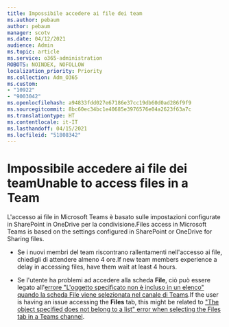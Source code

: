 ```yaml
---
title: Impossibile accedere ai file dei team
ms.author: pebaum
author: pebaum
manager: scotv
ms.date: 04/12/2021
audience: Admin
ms.topic: article
ms.service: o365-administration
ROBOTS: NOINDEX, NOFOLLOW
localization_priority: Priority
ms.collection: Adm_O365
ms.custom:
- "10922"
- "9003042"
ms.openlocfilehash: a94833fdd027e67186e37cc19db60d0ad286f9f9
ms.sourcegitcommit: 8bc60ec34bc1e40685e3976576e04a2623f63a7c
ms.translationtype: HT
ms.contentlocale: it-IT
ms.lasthandoff: 04/15/2021
ms.locfileid: "51808342"
---
```

# <a name="unable-to-access-files-in-a-team"></a><span data-ttu-id="62a1f-102">Impossibile accedere ai file dei team</span><span class="sxs-lookup"><span data-stu-id="62a1f-102">Unable to access files in a Team</span></span>

<span data-ttu-id="62a1f-103">L'accesso ai file in Microsoft Teams è basato sulle impostazioni configurate in SharePoint in OneDrive per la condivisione.</span><span class="sxs-lookup"><span data-stu-id="62a1f-103">Files access in Microsoft Teams is based on the settings configured in SharePoint or OneDrive for Sharing files.</span></span>

- <span data-ttu-id="62a1f-104">Se i nuovi membri del team riscontrano rallentamenti nell'accesso ai file, chiedigli di attendere almeno 4 ore.</span><span class="sxs-lookup"><span data-stu-id="62a1f-104">If new team members experience a delay in accessing files, have them wait at least 4 hours.</span></span>

- <span data-ttu-id="62a1f-105">Se l'utente ha problemi ad accedere alla scheda **File**, ciò può essere legato all'[errore "L'oggetto specificato non è incluso in un elenco" quando la scheda File viene selezionata nel canale di Teams](https://docs.microsoft.com/microsoftteams/troubleshoot/files/object-specified-not-belong-to-list).</span><span class="sxs-lookup"><span data-stu-id="62a1f-105">If the user is having an issue accessing the **Files** tab, this might be related to ["The object specified does not belong to a list" error when selecting the Files tab in a Teams channel](https://docs.microsoft.com/microsoftteams/troubleshoot/files/object-specified-not-belong-to-list).</span></span>
